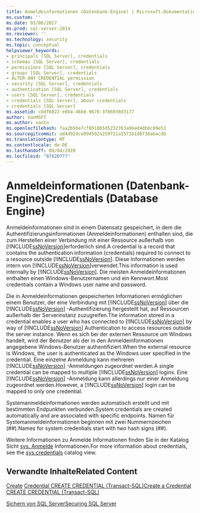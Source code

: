```yaml
---
title: Anmeldeinformationen (Datenbank-Engine) | Microsoft-Dokumentation
ms.custom: ''
ms.date: 03/06/2017
ms.prod: sql-server-2014
ms.reviewer: ''
ms.technology: security
ms.topic: conceptual
helpviewer_keywords:
- principals [SQL Server], credentials
- schemas [SQL Server], credentials
- permissions [SQL Server], credentials
- groups [SQL Server], credentials
- ALTER ANY CREDENTIAL permission
- security [SQL Server], credentials
- authentication [SQL Server], credentials
- users [SQL Server], credentials
- credentials [SQL Server], about credentials
- credentials [SQL Server]
ms.assetid: c8df6022-e0b4-46b8-9670-3f86938d3177
author: VanMSFT
ms.author: vanto
ms.openlocfilehash: faa2b5be7cf6918b5d5232763a96ed4dbbc89e51
ms.sourcegitcommit: ad4d92dce894592a259721a1571b1d8736abacdb
ms.translationtype: MT
ms.contentlocale: de-DE
ms.lasthandoff: 08/04/2020
ms.locfileid: "87620777"
---
```

# <a name="credentials-database-engine"></a><span data-ttu-id="ba151-102">Anmeldeinformationen (Datenbank-Engine)</span><span class="sxs-lookup"><span data-stu-id="ba151-102">Credentials (Database Engine)</span></span>
  <span data-ttu-id="ba151-103">Anmeldeinformationen sind in einem Datensatz gespeichert, in dem die Authentifizierungsinformationen (Anmeldeinformationen) enthalten sind, die zum Herstellen einer Verbindung mit einer Ressource außerhalb von [!INCLUDE[ssNoVersion](../../../includes/ssnoversion-md.md)]erforderlich sind.</span><span class="sxs-lookup"><span data-stu-id="ba151-103">A credential is a record that contains the authentication information (credentials) required to connect to a resource outside [!INCLUDE[ssNoVersion](../../../includes/ssnoversion-md.md)].</span></span> <span data-ttu-id="ba151-104">Diese Informationen werden intern von [!INCLUDE[ssNoVersion](../../../includes/ssnoversion-md.md)]verwendet.</span><span class="sxs-lookup"><span data-stu-id="ba151-104">This information is used internally by [!INCLUDE[ssNoVersion](../../../includes/ssnoversion-md.md)].</span></span> <span data-ttu-id="ba151-105">Die meisten Anmeldeinformationen enthalten einen Windows-Benutzernamen und ein Kennwort.</span><span class="sxs-lookup"><span data-stu-id="ba151-105">Most credentials contain a Windows user name and password.</span></span>  
  
 <span data-ttu-id="ba151-106">Die in Anmeldeinformationen gespeicherten Informationen ermöglichen einem Benutzer, der eine Verbindung mit [!INCLUDE[ssNoVersion](../../../includes/ssnoversion-md.md)] über die [!INCLUDE[ssNoVersion](../../../includes/ssnoversion-md.md)] -Authentifizierung hergestellt hat, auf Ressourcen außerhalb der Serverinstanz zuzugreifen.</span><span class="sxs-lookup"><span data-stu-id="ba151-106">The information stored in a credential enables a user who has connected to [!INCLUDE[ssNoVersion](../../../includes/ssnoversion-md.md)] by way of [!INCLUDE[ssNoVersion](../../../includes/ssnoversion-md.md)] Authentication to access resources outside the server instance.</span></span> <span data-ttu-id="ba151-107">Wenn es sich bei der externen Ressource um Windows handelt, wird der Benutzer als der in den Anmeldeinformationen angegebene Windows-Benutzer authentifiziert.</span><span class="sxs-lookup"><span data-stu-id="ba151-107">When the external resource is Windows, the user is authenticated as the Windows user specified in the credential.</span></span> <span data-ttu-id="ba151-108">Eine einzelne Anmeldung kann mehreren [!INCLUDE[ssNoVersion](../../../includes/ssnoversion-md.md)] -Anmeldungen zugeordnet werden.</span><span class="sxs-lookup"><span data-stu-id="ba151-108">A single credential can be mapped to multiple [!INCLUDE[ssNoVersion](../../../includes/ssnoversion-md.md)] logins.</span></span> <span data-ttu-id="ba151-109">Eine [!INCLUDE[ssNoVersion](../../../includes/ssnoversion-md.md)] -Anmeldung kann allerdings nur einer Anmeldung zugeordnet werden.</span><span class="sxs-lookup"><span data-stu-id="ba151-109">However, a [!INCLUDE[ssNoVersion](../../../includes/ssnoversion-md.md)] login can be mapped to only one credential.</span></span>  
  
 <span data-ttu-id="ba151-110">Systemanmeldeinformationen werden automatisch erstellt und mit bestimmten Endpunkten verbunden.</span><span class="sxs-lookup"><span data-stu-id="ba151-110">System credentials are created automatically and are associated with specific endpoints.</span></span> <span data-ttu-id="ba151-111">Namen für Systemanmeldeinformationen beginnen mit zwei Nummernzeichen (##).</span><span class="sxs-lookup"><span data-stu-id="ba151-111">Names for system credentials start with two hash signs (##).</span></span>  
  
 <span data-ttu-id="ba151-112">Weitere Informationen zu Anmelde Informationen finden Sie in der Katalog Sicht [sys. Anmelde](/sql/relational-databases/system-catalog-views/sys-credentials-transact-sql) Informationen.</span><span class="sxs-lookup"><span data-stu-id="ba151-112">For more information about credentials, see the [sys.credentials](/sql/relational-databases/system-catalog-views/sys-credentials-transact-sql) catalog view.</span></span>  
  
## <a name="related-content"></a><span data-ttu-id="ba151-113">Verwandte Inhalte</span><span class="sxs-lookup"><span data-stu-id="ba151-113">Related Content</span></span>  
 <span data-ttu-id="ba151-114">[Create](../authentication-access/create-a-credential.md) [Credential CREATE CREDENTIAL &#40;Transact-SQL&#41;](/sql/t-sql/statements/create-credential-transact-sql)</span><span class="sxs-lookup"><span data-stu-id="ba151-114">[Create a Credential](../authentication-access/create-a-credential.md) [CREATE CREDENTIAL &#40;Transact-SQL&#41;](/sql/t-sql/statements/create-credential-transact-sql)</span></span>  
  
 [<span data-ttu-id="ba151-115">Sichern von SQL Server</span><span class="sxs-lookup"><span data-stu-id="ba151-115">Securing SQL Server</span></span>](../securing-sql-server.md)  
  
  
